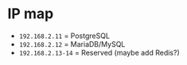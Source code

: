 # IP map
* `192.168.2.11` = PostgreSQL
* `192.168.2.12` = MariaDB/MySQL
* `192.168.2.13-14` = Reserved (maybe add Redis?)